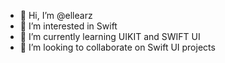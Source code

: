 - 👋 Hi, I’m @ellearz
- 👀 I’m interested in Swift
- 🌱 I’m currently learning UIKIT and SWIFT UI
- 💞️ I’m looking to collaborate on Swift UI projects

<!---
ellearz/ellearz is a ✨ special ✨ repository because its `README.md` (this file) appears on your GitHub profile.
You can click the Preview link to take a look at your changes.
--->
